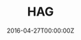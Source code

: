 ---
title: HAG
summary: Human Analysis Group.
tags:
  - HAG
date: "2016-04-27T00:00:00Z"

# Optional external URL for project (replaces project detail page).
external_link: https://josonchan.github.io/project_hag/

image:
  caption: Photo by Toa Heftiba on Unsplash
  focal_point: Smart
---